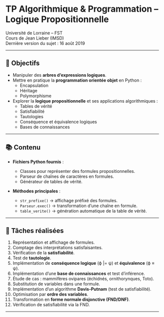 # TP Algorithmique & Programmation – Logique Propositionnelle
Université de Lorraine – FST  
Cours de Jean Lieber (IMSD)  
Dernière version du sujet : 16 août 2019  

---

## 🎯 Objectifs
- Manipuler des **arbres d’expressions logiques**.
- Mettre en pratique la **programmation orientée objet** en Python :
  - Encapsulation
  - Héritage
  - Polymorphisme
- Explorer la **logique propositionnelle** et ses applications algorithmiques :
  - Tables de vérité
  - Satisfiabilité
  - Tautologies
  - Conséquence et équivalence logiques
  - Bases de connaissances

---

## 📚 Contenu
- **Fichiers Python fournis** :
  - Classes pour représenter des formules propositionnelles.
  - Parseur de chaînes de caractères en formules.
  - Générateur de tables de vérité.

- **Méthodes principales** :
  - `str_prefixe()` → affichage préfixé des formules.
  - `Parseur.exec()` → transformation d’une chaîne en formule.
  - `table_verite()` → génération automatique de la table de vérité.

---

## 🧩 Tâches réalisées
1. Représentation et affichage de formules.
2. Comptage des interprétations satisfaisantes.
3. Vérification de la **satisfiabilité**.
4. Test de **tautologie**.
5. Implémentation de **conséquence logique** (ϕ |= ψ) et **équivalence** (ϕ ≡ ψ).
6. Implémentation d’une **base de connaissances** et test d’inférence.
7. Étude de cas : mammifères ovipares (échidnés, ornithorynques, Toto).
8. Substitution de variables dans une formule.
9. Implémentation d’un algorithme **Davis-Putnam** (test de satisfiabilité).
10. Optimisation par **ordre des variables**.
11. Transformation en **forme normale disjonctive (FND/DNF)**.
12. Vérification de satisfiabilité via la FND.

---

